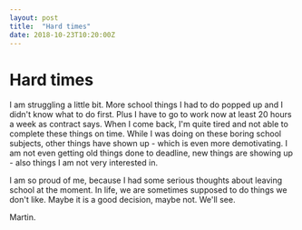 ```yaml
---
layout: post
title:  "Hard times"
date: 2018-10-23T10:20:00Z
---
```


# Hard times

I am struggling a little bit. More school things I had to do popped up and I didn't know what to
do first. Plus I have to go to work now at least 20 hours a week as contract says. When I come back, I'm quite tired and not able to complete these things on time. While I was doing on these boring school subjects, other things have shown up - which is even more demotivating. I am not even getting old things done to deadline, new things are showing up - also things I am not very interested in. 

I am so proud of me, because I had some serious thoughts about leaving school at the moment. In life, we are sometimes supposed to do things we don't like. Maybe it is a good decision, maybe not. We'll see.

Martin.